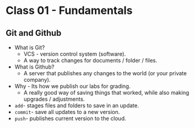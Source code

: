 # Class 01 - Fundamentals

## Git and Github

* What is Git?
  * VCS - version control system (software).
  * A way to track changes for documents / folder / files.
* What is Github?
  * A server that publishes any changes to the world (or your private company).
* Why - Its how we publish our labs for grading.
  * A really good way of saving things that worked, while also making upgrades / adjustments.
* `add`- stages files and folders to save in an update.
* `commit`- save all updates to a new version.
* `push`- publishes current version to the cloud.

